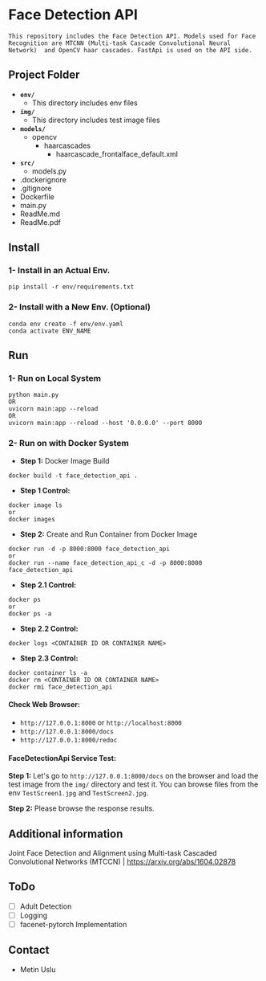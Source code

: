 # Face Detection API
`This repository includes the Face Detection API. Models used for Face Recognition are MTCNN (Multi-task Cascade Convolutional Neural Network)  and OpenCV haar cascades. FastApi is used on the API side.`

## Project Folder
- **`env/`**
    - This directory includes env files
- **`img/`**
    - This directory includes test image files
- **`models/`**
    - opencv
        - haarcascades
            - haarcascade_frontalface_default.xml
- **`src/`**
    - models.py
- .dockerignore
- .gitignore
- Dockerfile
- main.py
- ReadMe.md
- ReadMe.pdf

## Install
### 1- Install in an Actual Env.
```
pip install -r env/requirements.txt
```

### 2- Install with a New Env. (Optional)
```
conda env create -f env/env.yaml
conda activate ENV_NAME
```

## Run
### 1- Run on Local System
```
python main.py
OR
uvicorn main:app --reload
OR
uvicorn main:app --reload --host '0.0.0.0' --port 8000
```

### 2- Run on with Docker System
- **Step 1:** Docker Image Build
```
docker build -t face_detection_api .
```

- **Step 1 Control:**

```
docker image ls
or 
docker images
```

- **Step 2:** Create and Run Container from Docker Image
```
docker run -d -p 8000:8000 face_detection_api
or
docker run --name face_detection_api_c -d -p 8000:8000 face_detection_api
```

- **Step 2.1 Control:** 
```
docker ps
or 
docker ps -a 
```

- **Step 2.2 Control:** 
```
docker logs <CONTAINER ID OR CONTAINER NAME>
```

- **Step 2.3 Control:** 
```
docker container ls -a
docker rm <CONTAINER ID OR CONTAINER NAME>
docker rmi face_detection_api
```
#### Check Web Browser:
- `http://127.0.0.1:8000` or `http://localhost:8000`
- `http://127.0.0.1:8000/docs`
- `http://127.0.0.1:8000/redoc`

#### FaceDetectionApi Service Test:
**Step 1:** Let's go to `http://127.0.0.1:8000/docs` on the browser and load the test image from the `img/` directory and test it. You can browse files from the env `TestScreen1.jpg` and `TestScreen2.jpg`.  

**Step 2:** Please browse the response results.  

## Additional information
Joint Face Detection and Alignment using Multi-task Cascaded Convolutional Networks (MTCCN) | https://arxiv.org/abs/1604.02878

## ToDo
- [ ] Adult Detection
- [ ] Logging
- [ ] facenet-pytorch Implementation

## Contact
- Metin Uslu